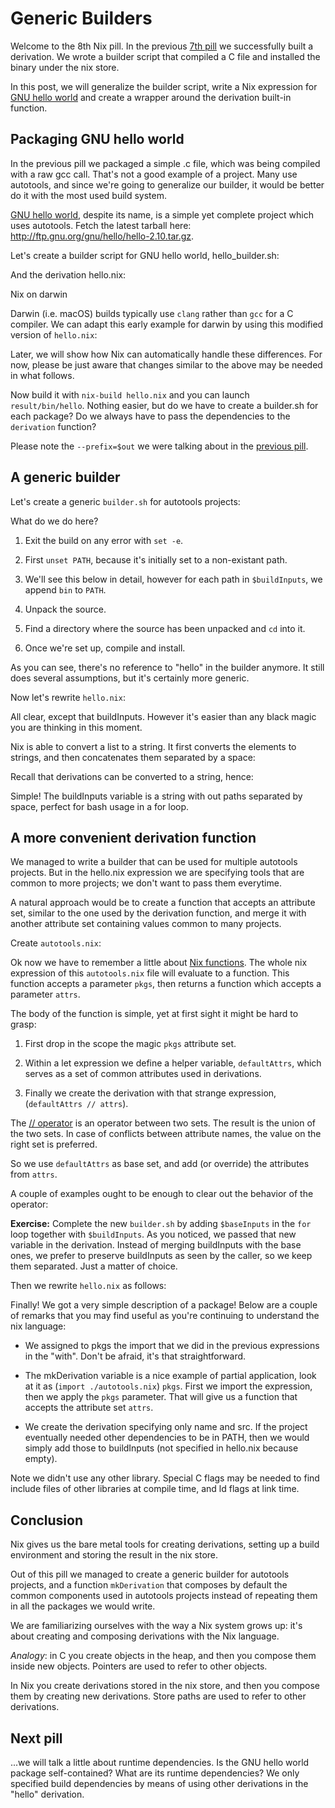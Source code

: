 # Generic Builders

Welcome to the 8th Nix pill. In the previous [7th
pill](#working-derivation) we successfully built a derivation. We wrote
a builder script that compiled a C file and installed the binary under
the nix store.

In this post, we will generalize the builder script, write a Nix
expression for [GNU hello world](http://www.gnu.org/software/hello/) and
create a wrapper around the derivation built-in function.

## Packaging GNU hello world

In the previous pill we packaged a simple .c file, which was being
compiled with a raw gcc call. That's not a good example of a project.
Many use autotools, and since we're going to generalize our builder, it
would be better do it with the most used build system.

[GNU hello world](http://www.gnu.org/software/hello/), despite its name,
is a simple yet complete project which uses autotools. Fetch the latest
tarball here: <http://ftp.gnu.org/gnu/hello/hello-2.10.tar.gz>.

Let's create a builder script for GNU hello world, hello\_builder.sh:

And the derivation hello.nix:

<div class="note">

<div class="title">

Nix on darwin

</div>

Darwin (i.e. macOS) builds typically use `clang` rather than `gcc` for a
C compiler. We can adapt this early example for darwin by using this
modified version of `hello.nix`:

Later, we will show how Nix can automatically handle these differences.
For now, please be just aware that changes similar to the above may be
needed in what follows.

</div>

Now build it with `nix-build hello.nix` and you can launch
`result/bin/hello`. Nothing easier, but do we have to create a
builder.sh for each package? Do we always have to pass the dependencies
to the `derivation` function?

Please note the `--prefix=$out` we were talking about in the [previous
pill](#working-derivation).

## A generic builder

Let's create a generic `builder.sh` for autotools projects:

What do we do here?

1.  Exit the build on any error with `set -e`.

2.  First `unset PATH`, because it's initially set to a non-existant
    path.

3.  We'll see this below in detail, however for each path in
    `$buildInputs`, we append `bin` to `PATH`.

4.  Unpack the source.

5.  Find a directory where the source has been unpacked and `cd` into
    it.

6.  Once we're set up, compile and install.

As you can see, there's no reference to "hello" in the builder anymore.
It still does several assumptions, but it's certainly more generic.

Now let's rewrite `hello.nix`:

All clear, except that buildInputs. However it's easier than any black
magic you are thinking in this moment.

Nix is able to convert a list to a string. It first converts the
elements to strings, and then concatenates them separated by a space:

Recall that derivations can be converted to a string, hence:

Simple! The buildInputs variable is a string with out paths separated by
space, perfect for bash usage in a for loop.

## A more convenient derivation function

We managed to write a builder that can be used for multiple autotools
projects. But in the hello.nix expression we are specifying tools that
are common to more projects; we don't want to pass them everytime.

A natural approach would be to create a function that accepts an
attribute set, similar to the one used by the derivation function, and
merge it with another attribute set containing values common to many
projects.

Create `autotools.nix`:

Ok now we have to remember a little about [Nix
functions](#functions-and-imports). The whole nix expression of this
`autotools.nix` file will evaluate to a function. This function accepts
a parameter `pkgs`, then returns a function which accepts a parameter
`attrs`.

The body of the function is simple, yet at first sight it might be hard
to grasp:

1.  First drop in the scope the magic `pkgs` attribute set.

2.  Within a let expression we define a helper variable, `defaultAttrs`,
    which serves as a set of common attributes used in derivations.

3.  Finally we create the derivation with that strange expression,
    (`defaultAttrs // attrs`).

The [//
operator](https://nixos.org/manual/nix/stable/#sec-language-operators)
is an operator between two sets. The result is the union of the two
sets. In case of conflicts between attribute names, the value on the
right set is preferred.

So we use `defaultAttrs` as base set, and add (or override) the
attributes from `attrs`.

A couple of examples ought to be enough to clear out the behavior of the
operator:

**Exercise:** Complete the new `builder.sh` by adding `$baseInputs` in
the `for` loop together with `$buildInputs`. As you noticed, we passed
that new variable in the derivation. Instead of merging buildInputs with
the base ones, we prefer to preserve buildInputs as seen by the caller,
so we keep them separated. Just a matter of choice.

Then we rewrite `hello.nix` as follows:

Finally! We got a very simple description of a package! Below are a
couple of remarks that you may find useful as you're continuing to
understand the nix language:

-   We assigned to pkgs the import that we did in the previous
    expressions in the "with". Don't be afraid, it's that
    straightforward.

-   The mkDerivation variable is a nice example of partial application,
    look at it as (`import ./autotools.nix`) `pkgs`. First we import the
    expression, then we apply the `pkgs` parameter. That will give us a
    function that accepts the attribute set `attrs`.

-   We create the derivation specifying only name and src. If the
    project eventually needed other dependencies to be in PATH, then we
    would simply add those to buildInputs (not specified in hello.nix
    because empty).

Note we didn't use any other library. Special C flags may be needed to
find include files of other libraries at compile time, and ld flags at
link time.

## Conclusion

Nix gives us the bare metal tools for creating derivations, setting up a
build environment and storing the result in the nix store.

Out of this pill we managed to create a generic builder for autotools
projects, and a function `mkDerivation` that composes by default the
common components used in autotools projects instead of repeating them
in all the packages we would write.

We are familiarizing ourselves with the way a Nix system grows up: it's
about creating and composing derivations with the Nix language.

*Analogy*: in C you create objects in the heap, and then you compose
them inside new objects. Pointers are used to refer to other objects.

In Nix you create derivations stored in the nix store, and then you
compose them by creating new derivations. Store paths are used to refer
to other derivations.

## Next pill

...we will talk a little about runtime dependencies. Is the GNU hello
world package self-contained? What are its runtime dependencies? We only
specified build dependencies by means of using other derivations in the
"hello" derivation.
